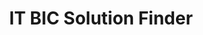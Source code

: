 ---
title: "IT BIC Solution Finder"
description: Use this Acquisition Gateway tool to find solutions and compare vehicles for buying common IT goods and services
external_url: hallways.cap.gsa.gov/app/#/solutionsfinder?category=1
content_tags:
type: link
filters: best-in-class
---